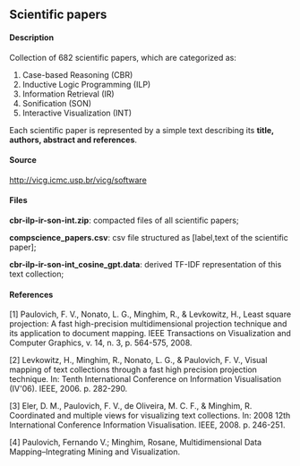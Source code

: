 <h2>Scientific papers</h2>

<h4>Description</h4>

Collection of 682 scientific papers, which are categorized as:

1) Case-based Reasoning (CBR)
2) Inductive Logic Programming (ILP)
3) Information Retrieval (IR)
4) Sonification (SON)
5) Interactive Visualization (INT)

Each scientific paper is represented by a simple text describing its **title, authors, abstract and references**.

<h4>Source</h4>

http://vicg.icmc.usp.br/vicg/software

<h4>Files</h4>

**cbr-ilp-ir-son-int.zip**: compacted files of all scientific papers;

**compscience_papers.csv**: csv file structured as [label,text of the scientific paper];

**cbr-ilp-ir-son-int_cosine_gpt.data**: derived TF-IDF representation of this text collection;

<h4>References</h4>

[1] Paulovich, F. V., Nonato, L. G., Minghim, R., & Levkowitz, H., Least square projection: A fast high-precision multidimensional projection technique and its application to document mapping. IEEE Transactions on Visualization and Computer Graphics, v. 14, n. 3, p. 564-575, 2008.

[2] Levkowitz, H., Minghim, R., Nonato, L. G., & Paulovich, F. V., Visual mapping of text collections through a fast high precision projection technique. In: Tenth International Conference on Information Visualisation (IV'06). IEEE, 2006. p. 282-290.

[3] Eler, D. M., Paulovich, F. V., de Oliveira, M. C. F., & Minghim, R. Coordinated and multiple views for visualizing text collections. In: 2008 12th International Conference Information Visualisation. IEEE, 2008. p. 246-251.

[4] Paulovich, Fernando V.; Minghim, Rosane, Multidimensional Data Mapping–Integrating Mining and Visualization.
